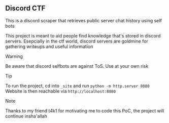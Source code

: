 ## Discord CTF

This is a discord scraper that retrieves public server chat history using self bots

This project is meant to aid people find knowledge that's stored in discord servers. Esepcially in the ctf world, discord servers are goldmine for gathering writeups and useful information

> [!WARNING]
> Be aware that discord selfbots are against ToS. Use at your own risk

> [!TIP]
> To run the project, cd into `_site` and run `python -m http.server 8080`
> Website is then reachable via `http://localhost:8080`

> [!NOTE]
> Thanks to my friend t4k1 for motivating me to code this PoC, the project will continue insha'allah
